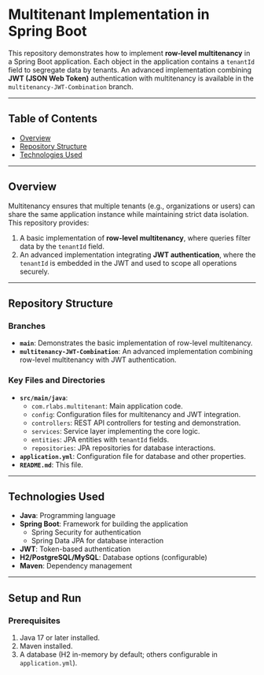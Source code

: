 # Multitenant Implementation in Spring Boot

This repository demonstrates how to implement **row-level multitenancy** in a Spring Boot application. Each object in the application contains a `tenantId` field to segregate data by tenants. An advanced implementation combining **JWT (JSON Web Token)** authentication with multitenancy is available in the `multitenancy-JWT-Combination` branch.

---

## Table of Contents

- [Overview](#overview)
- [Repository Structure](#repository-structure)
- [Technologies Used](#technologies-used)

---

## Overview

Multitenancy ensures that multiple tenants (e.g., organizations or users) can share the same application instance while maintaining strict data isolation. This repository provides:
1. A basic implementation of **row-level multitenancy**, where queries filter data by the `tenantId` field.
2. An advanced implementation integrating **JWT authentication**, where the `tenantId` is embedded in the JWT and used to scope all operations securely.

---

## Repository Structure

### Branches

- **`main`**: Demonstrates the basic implementation of row-level multitenancy.
- **`multitenancy-JWT-Combination`**: An advanced implementation combining row-level multitenancy with JWT authentication.

### Key Files and Directories

- **`src/main/java`**:
  - `com.rlabs.multitenant`: Main application code.
  - `config`: Configuration files for multitenancy and JWT integration.
  - `controllers`: REST API controllers for testing and demonstration.
  - `services`: Service layer implementing the core logic.
  - `entities`: JPA entities with `tenantId` fields.
  - `repositories`: JPA repositories for database interactions.
- **`application.yml`**: Configuration file for database and other properties.
- **`README.md`**: This file.

---

## Technologies Used

- **Java**: Programming language
- **Spring Boot**: Framework for building the application
  - Spring Security for authentication
  - Spring Data JPA for database interaction
- **JWT**: Token-based authentication
- **H2/PostgreSQL/MySQL**: Database options (configurable)
- **Maven**: Dependency management

---

## Setup and Run

### Prerequisites

1. Java 17 or later installed.
2. Maven installed.
3. A database (H2 in-memory by default; others configurable in `application.yml`).
